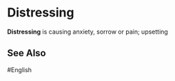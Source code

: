 # Distressing

**Distressing** is causing anxiety, sorrow or pain; upsetting

## See Also 

#English 
